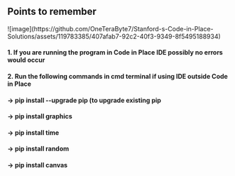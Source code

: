 <h2>Points to remember</h2>
![image](https://github.com/OneTeraByte7/Stanford-s-Code-in-Place-Solutions/assets/119783385/407afab7-92c2-40f3-9349-8f5495188934)
<h4>1. If you are running the program in Code in Place IDE possibly no errors would occur</h4>
<h4>2. Run the following commands in cmd terminal if using IDE outside Code in Place</h4>
<h4>   -> pip install --upgrade pip (to upgrade existing pip</h4>
<h4>   -> pip install graphics</h4>
<h4>   -> pip install time</h4>
<h4>   -> pip install random</h4>
<h4>   -> pip install canvas</h4>
